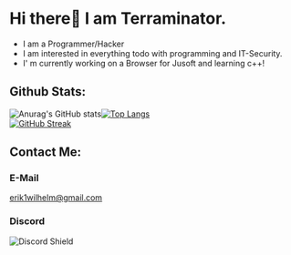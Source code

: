 
# Hi there👋 I am Terraminator. 
- I am a Programmer/Hacker 
- I am interested in everything todo with programming and IT-Security.  
- I' m currently working on a Browser for Jusoft and learning c++!

## Github Stats:
![Anurag's GitHub stats](https://github-readme-stats.vercel.app/api?username=Terraminator&count_private=true&show_icons=true&theme=radical)[![Top Langs](https://github-readme-stats.vercel.app/api/top-langs/?username=Terraminator&langs_count=2&show_icons=true&theme=radical)](https://github.com/anuraghazra/github-readme-stats)  
[![GitHub Streak](https://github-readme-streak-stats.herokuapp.com/?user=Terraminator&theme=radical&currStreakNum=2FD3EB&fire=pink&sideLabels=F00)](https://git.io/streak-stats)




## Contact Me:

### E-Mail
erik1wilhelm@gmail.com

### Discord
![Discord Shield](https://discord.c99.nl/widget/theme-4/583579616749420545.png?style=shield)

 
